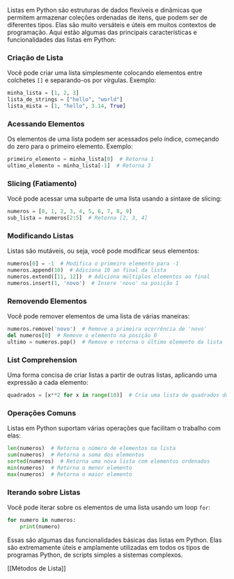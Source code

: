 Listas em Python são estruturas de dados flexíveis e dinâmicas que permitem armazenar coleções ordenadas de itens, que podem ser de diferentes tipos. Elas são muito versáteis e úteis em muitos contextos de programação. Aqui estão algumas das principais características e funcionalidades das listas em Python:

### Criação de Lista

Você pode criar uma lista simplesmente colocando elementos entre colchetes `[]` e separando-os por vírgulas. Exemplo:

```python
minha_lista = [1, 2, 3]
lista_de_strings = ["hello", "world"]
lista_mista = [1, "hello", 3.14, True]

```

### Acessando Elementos

Os elementos de uma lista podem ser acessados pelo índice, começando do zero para o primeiro elemento. Exemplo:

```python
primeiro_elemento = minha_lista[0]  # Retorna 1
ultimo_elemento = minha_lista[-1]  # Retorna 3

```

### Slicing (Fatiamento)

Você pode acessar uma subparte de uma lista usando a sintaxe de slicing:

```python
numeros = [0, 1, 2, 3, 4, 5, 6, 7, 8, 9]
sub_lista = numeros[2:5]  # Retorna [2, 3, 4]

```

### Modificando Listas

Listas são mutáveis, ou seja, você pode modificar seus elementos:

```python
numeros[0] = -1  # Modifica o primeiro elemento para -1
numeros.append(10)  # Adiciona 10 ao final da lista
numeros.extend([11, 12])  # Adiciona múltiplos elementos ao final
numeros.insert(1, 'novo')  # Insere 'novo' na posição 1

```

### Removendo Elementos

Você pode remover elementos de uma lista de várias maneiras:

```python
numeros.remove('novo')  # Remove a primeira ocorrência de 'novo'
del numeros[0]  # Remove o elemento na posição 0
ultimo = numeros.pop()  # Remove e retorna o último elemento da lista

```

### List Comprehension

Uma forma concisa de criar listas a partir de outras listas, aplicando uma expressão a cada elemento:

```python
quadrados = [x**2 for x in range(10)]  # Cria uma lista de quadrados dos números de 0 a 9

```

### Operações Comuns

Listas em Python suportam várias operações que facilitam o trabalho com elas:

```python
len(numeros)  # Retorna o número de elementos na lista
sum(numeros)  # Retorna a soma dos elementos
sorted(numeros)  # Retorna uma nova lista com elementos ordenados
min(numeros)  # Retorna o menor elemento
max(numeros)  # Retorna o maior elemento

```

### Iterando sobre Listas

Você pode iterar sobre os elementos de uma lista usando um loop `for`:

```python
for numero in numeros:
    print(numero)

```

Essas são algumas das funcionalidades básicas das listas em Python. Elas são extremamente úteis e amplamente utilizadas em todos os tipos de programas Python, de scripts simples a sistemas complexos.

[[Métodos de Lista]]
